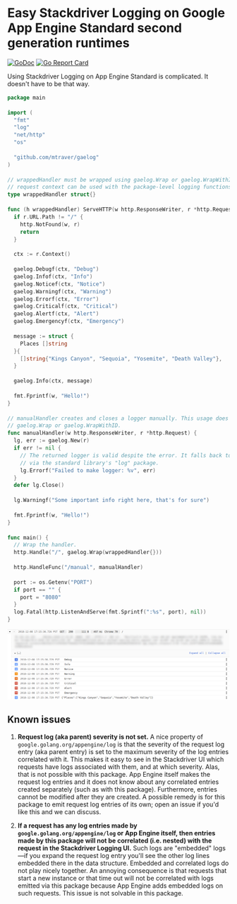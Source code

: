 # Easy Stackdriver Logging on Google App Engine Standard second generation runtimes

[![GoDoc](https://godoc.org/github.com/mtraver/gaelog?status.svg)](https://godoc.org/github.com/mtraver/gaelog)
[![Go Report Card](https://goreportcard.com/badge/github.com/mtraver/gaelog)](https://goreportcard.com/report/github.com/mtraver/gaelog)

Using Stackdriver Logging on App Engine Standard is complicated. It doesn't
have to be that way.

```go
package main

import (
  "fmt"
  "log"
  "net/http"
  "os"

  "github.com/mtraver/gaelog"
)

// wrappedHandler must be wrapped using gaelog.Wrap or gaelog.WrapWithID so that the
// request context can be used with the package-level logging functions.
type wrappedHandler struct{}

func (h wrappedHandler) ServeHTTP(w http.ResponseWriter, r *http.Request) {
  if r.URL.Path != "/" {
    http.NotFound(w, r)
    return
  }

  ctx := r.Context()

  gaelog.Debugf(ctx, "Debug")
  gaelog.Infof(ctx, "Info")
  gaelog.Noticef(ctx, "Notice")
  gaelog.Warningf(ctx, "Warning")
  gaelog.Errorf(ctx, "Error")
  gaelog.Criticalf(ctx, "Critical")
  gaelog.Alertf(ctx, "Alert")
  gaelog.Emergencyf(ctx, "Emergency")

  message := struct {
    Places []string
  }{
    []string{"Kings Canyon", "Sequoia", "Yosemite", "Death Valley"},
  }

  gaelog.Info(ctx, message)

  fmt.Fprintf(w, "Hello!")
}

// manualHandler creates and closes a logger manually. This usage does not require
// gaelog.Wrap or gaelog.WrapWithID.
func manualHandler(w http.ResponseWriter, r *http.Request) {
  lg, err := gaelog.New(r)
  if err != nil {
    // The returned logger is valid despite the error. It falls back to logging
    // via the standard library's "log" package.
    lg.Errorf("Failed to make logger: %v", err)
  }
  defer lg.Close()

  lg.Warningf("Some important info right here, that's for sure")

  fmt.Fprintf(w, "Hello!")
}

func main() {
  // Wrap the handler.
  http.Handle("/", gaelog.Wrap(wrappedHandler{}))

  http.HandleFunc("/manual", manualHandler)

  port := os.Getenv("PORT")
  if port == "" {
    port = "8080"
  }
  log.Fatal(http.ListenAndServe(fmt.Sprintf(":%s", port), nil))
}
```

![Screenshot of logs in Stackdriver UI](images/log_levels.png)

## Known issues

1. **Request log (aka parent) severity is not set.**
A nice property of `google.golang.org/appengine/log` is that the severity of the request log entry (aka
parent entry) is set to the maximum severity of the log entries correlated with it. This makes it easy
to see in the Stackdriver UI which requests have logs associated with them, and at which severity. Alas, that
is not possible with this package. App Engine itself makes the request log entries and it does not know about
any correlated entries created separately (such as with this package). Furthermore, entries cannot be modified
after they are created. A possible remedy is for this package to emit request log entries of its own; open an
issue if you'd like this and we can discuss.

1. **If a request has any log entries made by `google.golang.org/appengine/log` or App Engine itself,
then entries made by this package will not be correlated (i.e. nested) with the request in the Stackdriver
Logging UI.**
Such logs are "embedded" logs—if you expand the request log entry you'll see the other log lines embedded
there in the data structure. Embedded and correlated logs do not play nicely together. An annoying consequence
is that requests that start a new instance or that time out will not be correlated with logs emitted via this
package because App Engine adds embedded logs on such requests. This issue is not solvable in this package.
